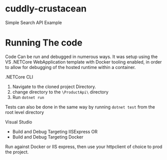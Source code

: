 # cuddly-crustacean
Simple Search API Example

# Running The code
Code Can be run and debugged in numerous ways.  It was setup using the VS .NETCore WebApplication template with Docker tooling enabled,
in order to allow for debugging of the hosted runtime within a container.

.NETCore CLI
1. Navigate to the cloned project Directory.
2. change directory to the `\ProductApi\` directory
3. Run `dotnet run`

Tests can also be done in the same way by running `dotnet test` from the root level directory

Visual Studio 
* Build and Debug Targeting IISExpress
OR
* Build and Debug Targeting Docker

Run against Docker or IIS express, then use your httpclient of choice to prod the project.
